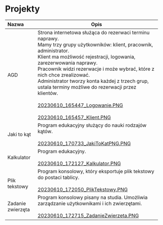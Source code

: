 # Projekty


| Nazwa               | Opis                                                                                                                                                                                                                                                                                                                                                                                                                                                                                                                                                                                                  |
| :-------------------- | ------------------------------------------------------------------------------------------------------------------------------------------------------------------------------------------------------------------------------------------------------------------------------------------------------------------------------------------------------------------------------------------------------------------------------------------------------------------------------------------------------------------------------------------------------------------------------------------------------- |
| AGD                 | Strona internetowa służąca do rezerwaci terminu naprawy.<br />Mamy trzy grupy użytkowników: klient, pracownik, administrator. <br />Klient ma możliwość rejestracji, logowania, zarezerwowania naprawy. <br />Pracownik widzi rezerwacje i może wybrać, które z nich chce zrealizować. <br />Administrator tworzy konta każdej z trzech grup, ustala terminy możliwe do rezerwacji przez klientów.<br /><br />[20230610_165447_Logowanie.PNG](assets/20230610_165447_Logowanie.PNG)<br /><br />[20230610_165457_Klient.PNG](assets/20230610_165457_Klient.PNG)<br /> |
| Jaki to kąt        | Program edukacyjny służący do nauki rodzajów kątów.<br /><br />[20230610_170733_JakiToKatPNG.PNG](assets/20230610_170733_JakiToKatPNG.PNG)<br />                                                                                                                                                                                                                                                                                                                                                                                                                                    |
| Kalkulator          | Program edukacyjny.<br /><br />[20230610_172127_Kalkulator.PNG](assets/20230610_172127_Kalkulator.PNG)<br />                                                                                                                                                                                                                                                                                                                                                                                                                                                                                    |
| <br />Plik tekstowy | Program konsolowy, który eksportuje plik tekstowy do postaci tablicy.<br /><br />[20230610_172050_PlikTekstowy.PNG](assets/20230610_172050_PlikTekstowy.PNG)<br />                                                                                                                                                                                                                                                                                                                                                                                                                       |
| Zadanie zwierzęta  | Program konsolowy pisany na studia. Umożliwia zarządzanie użytkownikami i ich zwierzętami.<br /><br />[20230610_172715_ZadanieZwierzeta.PNG](assets/20230610_172715_ZadanieZwierzeta.PNG)                                                                                                                                                                                                                                                                                                                                                                                                         |
